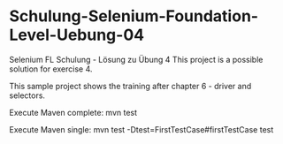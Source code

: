 # Schulung-Selenium-Foundation-Level-Uebung-04
Selenium FL Schulung - Lösung zu Übung 4
This project is a possible solution for exercise 4.

This sample project shows the training after chapter 6 - driver and selectors.

Execute Maven complete: mvn test

Execute Maven single: mvn test -Dtest=FirstTestCase#firstTestCase test

